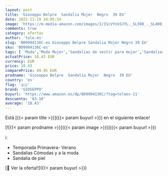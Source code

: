 ```yaml
---
layout: post
title: 'Gioseppo Belpre  Sandalia Mujer  Negro  39 EU'
date: 2022-11-19 10:05:54
image: 'https://m.media-amazon.com/images/I/31cVYnkSJYL._SL500_._SL400_.jpg'
comments: true
category: ofertas
author: 'tole.es'
slug: 'B09994136C-es Gioseppo Belpre Sandalia Mujer Negro 39 EU'
sku: 'B09994136C-es'
tags: [ 'Moda','Moda Mujer','Sandalias de vestir para mujer','Sandalias y palas de mujer','Zapatos para mujer','gioseppo','sandalia','🇪🇸', ]
actualPrice: 18.43 EUR
currency: EUR
price: 18.43
comparePrice: 49.95 EUR
prodname: 'Gioseppo Belpre  Sandalia Mujer  Negro  39 EU'
country: 'es'
flag: '🇪🇸'
brand: 'GIOSEPPO'
buyurl: 'https://www.amazon.es/dp/B09994136C/?tag=tolees-21'
descuento: '63.10'
average: '18.43'
---
```


Está [{{< param title >}}]({{< param buyurl >}}) en el siguiente enlace!

[![{{< param prodname >}}]({{< param image >}})]({{< param buyurl >}})

ℹ️:

- Temporada Primavera- Verano
- Sandalias Cómodas y a la moda
- Sandalia de piel

[🛒 Ver la oferta!!]({{< param buyurl >}})
